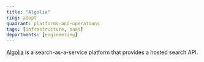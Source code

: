 ```yaml
---
title: "Algolia"
ring: adopt
quadrant: platforms-and-operations
tags: [infrastructure, saas]
departments: [engineering]
---
```

[Algolia](https://www.algolia.com/) is a search-as-a-service platform that provides a hosted search API.
